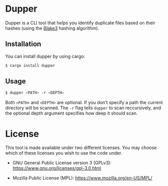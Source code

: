 # Dupper

Dupper is a CLI tool that helps you identify duplicate files based on their
hashes (using the [Blake3](https://crates.io/crates/blake3) hashing algorithm).

## Installation

You can install dupper by using cargo:

```bash
$ cargo install dupper
```

## Usage

```bash
$ dupper <PATH> -r <DEPTH>
```

Both `<PATH>` and `<DEPTH>` are optional. If you don't specify a path the
current directory will be scanned. The `-r` flag tells `dupper` to scan
reccursively, and the optional depth argument specifies how deep it should scan.

# License

This tool is made available under two different licenses. You may choose which
of these licenses you wish to use the code under.

- GNU General Public License version 3 (GPLv3):
  <https://www.gnu.org/licenses/gpl-3.0.html>

- Mozilla Public License (MPL): <https://www.mozilla.org/en-US/MPL/>
